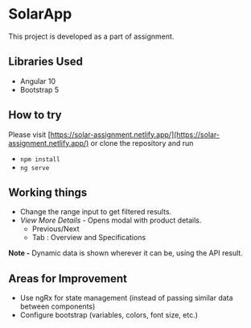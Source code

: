 # SolarApp

This project is developed as a part of assignment.

## Libraries Used
- Angular 10
- Bootstrap 5

## How to try

Please visit [https://solar-assignment.netlify.app/](https://solar-assignment.netlify.app/) or clone the repository and run

- `npm install`
- `ng serve`

## Working things

- Change the range input to get filtered results.
- _View More Details_ - Opens modal with product details.
  - Previous/Next
  - Tab : Overview and Specifications

**Note -** Dynamic data is shown wherever it can be, using the API result.

## Areas for Improvement

- Use ngRx for state management (instead of passing similar data between components)
- Configure bootstrap (variables, colors, font size, etc.)

